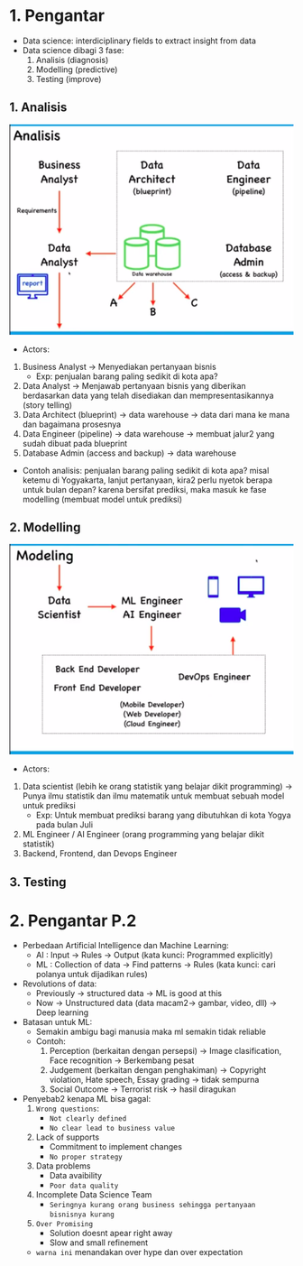 # 1. Pengantar 
- Data science: interdiciplinary fields to extract insight from data
- Data science dibagi 3 fase:
    1. Analisis (diagnosis)
    2. Modelling (predictive)
    3. Testing (improve)
## 1. Analisis
![](img/1.png?raw=true)
- Actors:
1. Business Analyst -> Menyediakan pertanyaan bisnis
    - Exp: penjualan barang paling sedikit di kota apa?
2. Data Analyst -> Menjawab pertanyaan bisnis yang diberikan berdasarkan data yang telah disediakan dan mempresentasikannya (story telling)
3. Data Architect (blueprint) -> data warehouse -> data dari mana ke mana dan bagaimana prosesnya
4. Data Engineer (pipeline) -> data warehouse -> membuat jalur2 yang sudah dibuat pada blueprint
5. Database Admin (access and backup) -> data warehouse
- Contoh analisis: penjualan barang paling sedikit di kota apa? misal ketemu di Yogyakarta, lanjut pertanyaan, kira2 perlu nyetok berapa untuk bulan depan? karena bersifat prediksi, maka masuk ke fase modelling (membuat model untuk prediksi)
## 2. Modelling
![](img/2.png?raw=true)
- Actors:
1. Data scientist (lebih ke orang statistik yang belajar dikit programming) -> Punya ilmu statistik dan ilmu matematik untuk membuat sebuah model untuk prediksi
    - Exp: Untuk membuat prediksi barang yang dibutuhkan di kota Yogya pada bulan Juli
2. ML Engineer / AI Engineer (orang programming yang belajar dikit statistik)
3. Backend, Frontend, dan Devops Engineer
## 3. Testing

# 2. Pengantar P.2
- Perbedaan Artificial Intelligence dan Machine Learning:
    - AI : Input -> Rules -> Output (kata kunci: Programmed explicitly)
    - ML : Collection of data -> Find patterns -> Rules (kata kunci: cari polanya untuk dijadikan rules)
- Revolutions of data:
    - Previously -> structured data -> ML is good at this
    - Now -> Unstructured data (data macam2-> gambar, video, dll) -> Deep learning
- Batasan untuk ML:
    - Semakin ambigu bagi manusia maka ml semakin tidak reliable
    - Contoh:
        1. Perception (berkaitan dengan persepsi) -> Image clasification, Face recognition -> Berkembang pesat
        2. Judgement (berkaitan dengan penghakiman) -> Copyright violation, Hate speech, Essay grading -> tidak sempurna
        3. Social Outcome -> Terrorist risk -> hasil diragukan
- Penyebab2 kenapa ML bisa gagal:
    1. `Wrong questions`:
        - `Not clearly defined`
        - `No clear lead to business value`
    2. Lack of supports
        - Commitment to implement changes
        - `No proper strategy`
    3. Data problems
        - Data avaibility
        - `Poor data quality`
    4. Incomplete Data Science Team
        - `Seringnya kurang orang business sehingga pertanyaan bisnisnya kurang `
    5. `Over Promising`
        - Solution doesnt apear right away
        - Slow and small refinement
    - `warna ini` menandakan over hype dan over expectation


